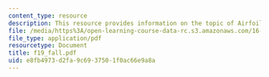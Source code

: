 ```yaml
---
content_type: resource
description: This resource provides information on the topic of Airfoils.
file: /media/https%3A/open-learning-course-data-rc.s3.amazonaws.com/16-01-unified-engineering-i-ii-iii-iv-fall-2005-spring-2006/e8fb4973d2fa9c6937501f0ac66e9a8a_f19_fall.pdf
file_type: application/pdf
resourcetype: Document
title: f19_fall.pdf
uid: e8fb4973-d2fa-9c69-3750-1f0ac66e9a8a
---
```

